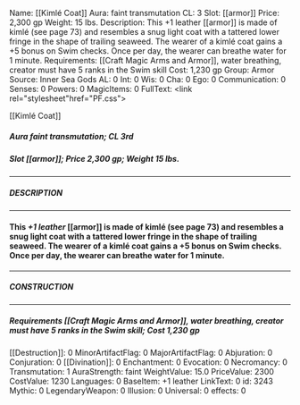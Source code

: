 Name: [[Kiml&#233; Coat]]
Aura: faint transmutation
CL: 3
Slot: [[armor]]
Price: 2,300 gp
Weight: 15 lbs.
Description: This +1 leather [[armor]] is made of kiml&#233; (see page 73) and resembles a snug light coat with a tattered lower fringe in the shape of trailing seaweed. The wearer of a kiml&#233; coat gains a +5 bonus on Swim checks. Once per day, the wearer can breathe water for 1 minute.
Requirements: [[Craft Magic Arms and Armor]], water breathing, creator must have 5 ranks in the Swim skill
Cost: 1,230 gp
Group: Armor
Source: Inner Sea Gods
AL: 0
Int: 0
Wis: 0
Cha: 0
Ego: 0
Communication: 0
Senses: 0
Powers: 0
MagicItems: 0
FullText: <link rel="stylesheet"href="PF.css"><div class="heading"><p class="alignleft">[[Kiml&#233; Coat]]</p><div style="clear: both;"></div></div><div><h5><b>Aura </b>faint transmutation; <b>CL </b>3rd</h5><h5><b>Slot </b>[[armor]]; <b>Price </b>2,300 gp; <b>Weight </b>15 lbs.</h5></div><hr/><div><h5><b>DESCRIPTION</b></h5></div><hr/><div><h4><p>This <i>+1 leather</i> [[armor]] is made of kiml&#233; (see page 73) and resembles a snug light coat with a tattered lower fringe in the shape of trailing seaweed. The wearer of a kiml&#233; coat gains a +5 bonus on Swim checks. Once per day, the wearer can breathe water for 1 minute.</p></h4></div><hr/><div><h5><b>CONSTRUCTION</b></h5></div><hr/><div><h5><b>Requirements </b>[[Craft Magic Arms and Armor]], <i>water breathing</i>, creator must have 5 ranks in the Swim skill; <b>Cost </b>1,230 gp</h5></div>
[[Destruction]]: 0
MinorArtifactFlag: 0
MajorArtifactFlag: 0
Abjuration: 0
Conjuration: 0
[[Divination]]: 0
Enchantment: 0
Evocation: 0
Necromancy: 0
Transmutation: 1
AuraStrength: faint
WeightValue: 15.0
PriceValue: 2300
CostValue: 1230
Languages: 0
BaseItem: +1 leather
LinkText: 0
id: 3243
Mythic: 0
LegendaryWeapon: 0
Illusion: 0
Universal: 0
effects: 0
